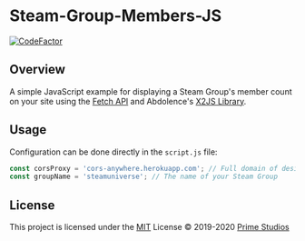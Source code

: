 # Steam-Group-Members-JS

[![CodeFactor](https://www.codefactor.io/repository/github/primestudios/steam-group-members-js/badge)](https://www.codefactor.io/repository/github/primestudios/steam-group-members-js)

## Overview

A simple JavaScript example for displaying a Steam Group's member count on your site using the [Fetch API](https://developer.mozilla.org/en-US/docs/Web/API/Fetch_API/) and Abdolence's [X2JS Library](https://github.com/abdolence/x2js/).

## Usage

Configuration can be done directly in the `script.js` file:

```JavaScript
const corsProxy = 'cors-anywhere.herokuapp.com'; // Full domain of desired CORS proxy
const groupName = 'steamuniverse'; // The name of your Steam Group
```

## License

This project is licensed under the [MIT](./LICENSE.md) License &copy; 2019-2020 [Prime Studios](https://github.com/PrimeStudios/)
